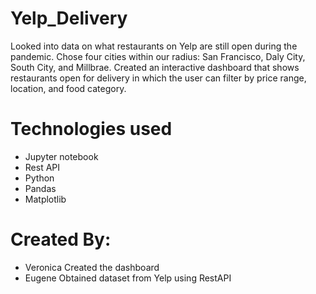# Yelp_Delivery

Looked into data on what restaurants on Yelp are still open during the pandemic.
Chose four cities within our radius: San Francisco, Daly City, South City, and Millbrae.
Created an interactive dashboard that shows restaurants open for delivery in which the user can filter by price range, location, and food category.

# Technologies used
* Jupyter notebook
* Rest API
* Python
* Pandas
* Matplotlib

# Created By:
* Veronica 
Created the dashboard 
* Eugene
Obtained dataset from Yelp using RestAPI
